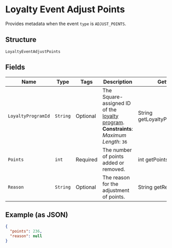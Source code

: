
# Loyalty Event Adjust Points

Provides metadata when the event `type` is `ADJUST_POINTS`.

## Structure

`LoyaltyEventAdjustPoints`

## Fields

| Name | Type | Tags | Description | Getter |
|  --- | --- | --- | --- | --- |
| `LoyaltyProgramId` | `String` | Optional | The Square-assigned ID of the [loyalty program](../../doc/models/loyalty-program.md).<br>**Constraints**: *Maximum Length*: `36` | String getLoyaltyProgramId() |
| `Points` | `int` | Required | The number of points added or removed. | int getPoints() |
| `Reason` | `String` | Optional | The reason for the adjustment of points. | String getReason() |

## Example (as JSON)

```json
{
  "points": 236,
  "reason": null
}
```

